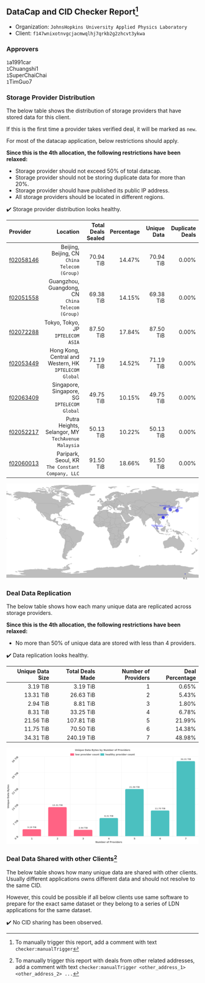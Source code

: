 ## DataCap and CID Checker Report[^1]
 - Organization: `JohnsHopkins University Applied Physics Laboratory`
 - Client: `f147wnixotnvgcjacmwqlhj7qrkb2g2zhcvt3ykwa`
### Approvers
`1`a1991car<br/>`1`Chuangshi1<br/>`1`SuperChaiChai<br/>`1`TimGuo7

### Storage Provider Distribution
The below table shows the distribution of storage providers that have stored data for this client.

If this is the first time a provider takes verified deal, it will be marked as `new`.

For most of the datacap application, below restrictions should apply.

**Since this is the 4th allocation, the following restrictions have been relaxed:**
 - Storage provider should not exceed 50% of total datacap.
 - Storage provider should not be storing duplicate data for more than 20%.
 - Storage provider should have published its public IP address.
 - All storage providers should be located in different regions.

✔️ Storage provider distribution looks healthy.

| Provider                                              |                                                  Location | Total Deals Sealed | Percentage | Unique Data | Duplicate Deals |
| :---------------------------------------------------- | --------------------------------------------------------: | -----------------: | ---------: | ----------: | --------------: |
| [f02058146](https://filfox.info/en/address/f02058146) |          Beijing, Beijing, CN<br/>`China Telecom (Group)` |          70.94 TiB |     14.47% |   70.94 TiB |           0.00% |
| [f02051558](https://filfox.info/en/address/f02051558) |      Guangzhou, Guangdong, CN<br/>`China Telecom (Group)` |          69.38 TiB |     14.15% |   69.38 TiB |           0.00% |
| [f02072288](https://filfox.info/en/address/f02072288) |                     Tokyo, Tokyo, JP<br/>`IPTELECOM ASIA` |          87.50 TiB |     17.84% |   87.50 TiB |           0.00% |
| [f02053449](https://filfox.info/en/address/f02053449) | Hong Kong, Central and Western, HK<br/>`IPTELECOM Global` |          71.19 TiB |     14.52% |   71.19 TiB |           0.00% |
| [f02063409](https://filfox.info/en/address/f02063409) |           Singapore, Singapore, SG<br/>`IPTELECOM Global` |          49.75 TiB |     10.15% |   49.75 TiB |           0.00% |
| [f02052217](https://filfox.info/en/address/f02052217) |     Putra Heights, Selangor, MY<br/>`TechAvenue Malaysia` |          50.13 TiB |     10.22% |   50.13 TiB |           0.00% |
| [f02060013](https://filfox.info/en/address/f02060013) |       Paripark, Seoul, KR<br/>`The Constant Company, LLC` |          91.50 TiB |     18.66% |   91.50 TiB |           0.00% |

<img src="https://raw.githubusercontent.com/data-preservation-programs/filplus-checker-assets/main/filecoin-project/filecoin-plus-large-datasets/issues/1836/1687689376712.png"/>

### Deal Data Replication
The below table shows how each many unique data are replicated across storage providers.


**Since this is the 4th allocation, the following restrictions have been relaxed:**
- No more than 50% of unique data are stored with less than 4 providers.

✔️ Data replication looks healthy.

| Unique Data Size | Total Deals Made | Number of Providers | Deal Percentage |
| ---------------: | ---------------: | ------------------: | --------------: |
|         3.19 TiB |         3.19 TiB |                   1 |           0.65% |
|        13.31 TiB |        26.63 TiB |                   2 |           5.43% |
|         2.94 TiB |         8.81 TiB |                   3 |           1.80% |
|         8.31 TiB |        33.25 TiB |                   4 |           6.78% |
|        21.56 TiB |       107.81 TiB |                   5 |          21.99% |
|        11.75 TiB |        70.50 TiB |                   6 |          14.38% |
|        34.31 TiB |       240.19 TiB |                   7 |          48.98% |

<img src="https://raw.githubusercontent.com/data-preservation-programs/filplus-checker-assets/main/filecoin-project/filecoin-plus-large-datasets/issues/1836/1687689377918.png"/>

### Deal Data Shared with other Clients[^3]
The below table shows how many unique data are shared with other clients.
Usually different applications owns different data and should not resolve to the same CID.

However, this could be possible if all below clients use same software to prepare for the exact same dataset or they belong to a series of LDN applications for the same dataset.

✔️ No CID sharing has been observed.

[^1]: To manually trigger this report, add a comment with text `checker:manualTrigger`

[^2]: Deals from those addresses are combined into this report as they are specified with `checker:manualTrigger`

[^3]: To manually trigger this report with deals from other related addresses, add a comment with text `checker:manualTrigger <other_address_1> <other_address_2> ...`
